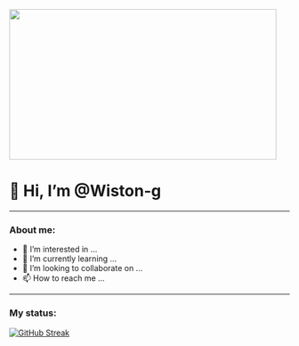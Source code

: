 
<div id="header" aling="center">
  <img src="https://giphy.com/embed/okZ8eqHMUPDdLEAIkf" width="480" height="270" />
  <h1 aling="center">👋 Hi, I’m @Wiston-g</h1>
  <p> 
  </p>
</div>


---
### About me:
- 👀 I’m interested in ...
- 🌱 I’m currently learning ...
- 💞️ I’m looking to collaborate on ...
- 📫 How to reach me ...
---
### My status:
[![GitHub Streak](https://streak-stats.demolab.com/?user=Wiston-g)](https://git.io/streak-stats)

<!---
Wiston-g/Wiston-g is a ✨ special ✨ repository because its `README.md` (this file) appears on your GitHub profile.
You can click the Preview link to take a look at your changes.
--->
